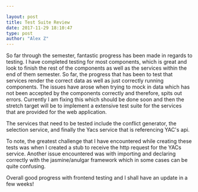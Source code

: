 ```yaml
---

layout: post
title: Test Suite Review
date: 2017-11-29 18:10:47
type: post
author: "Alex Z"
---
```

So far through the semester, fantastic progress has been made in regards to testing. I have completed testing for most components, which is great and look to finish the rest of the components as well as the services within the end of them semester. So far, the progress that has been to test that services render the correct data as well as just correctly running components. The issues have arose when trying to mock in data which has not been accepted by the components correctly and therefore, spits out errors. Currently I am fixing this which should be done soon and then the stretch target will be to implement a extensive test suite for the services that are provided for the web application.

The services that need to be tested include the conflict generator, the selection service, and finally the Yacs service that is referencing YAC's api.

To note, the greatest challenge that I have encountered while creating these tests was when I created a stub to receive the http request for the YACs service. Another issue encountered was with importing and declaring correctly with the jasmine/anulgar framework which in some cases can be quite confusing.

Overall good progress with frontend testing and I shall have an update in a few weeks!
